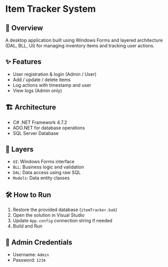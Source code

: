 # Item Tracker System

## 📌 Overview
A desktop application built using Windows Forms and layered architecture (DAL, BLL, UI) for managing inventory items and tracking user actions.

## ✨ Features
- User registration & login (Admin / User)
- Add / update / delete items
- Log actions with timestamp and user
- View logs (Admin only)

## 🏗️ Architecture
- C# .NET Framework 4.7.2
- ADO.NET for database operations
- SQL Server Database

## 🧩 Layers
- `UI`: Windows Forms interface
- `BLL`: Business logic and validation
- `DAL`: Data access using raw SQL
- `Models`: Data entity classes

## 🛠️ How to Run
1. Restore the provided database (`itemTracker.bak`)
2. Open the solution in Visual Studio
3. Update `App.config` connection string if needed
4. Build and Run

## 👤 Admin Credentials
- Username: `Admin`
- Password: `1234`
